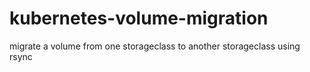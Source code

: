 # kubernetes-volume-migration

migrate a volume from one storageclass to another storageclass using rsync
